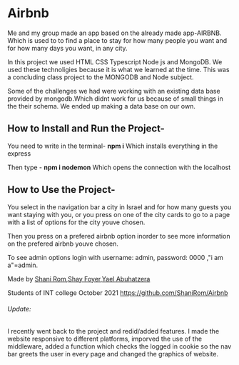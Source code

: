 # Airbnb

Me and my group made an app based on the already made app-AIRBNB. Which is used to to find a place to stay for how many people you want and for how many days you want, in any city.


In this project we used HTML CSS Typescript Node js and MongoDB. We used these technoligies because it is what we learned at the time.    This was 
a concluding class project to the MONGODB and Node subject.

Some of the challenges we had were working with an existing data base provided by mongodb.Which didnt work for us because of small things in the their schema.
We ended up making a data base on our own.

## How to Install and Run the Project-
You need to write in the terminal- **npm i** 
Which installs everything in the express

Then type  - **npm i nodemon**
Which opens the connection with the localhost

## How to Use the Project-
You select in the navigation bar a city in Israel and for how many guests you want staying with you, or you press on one of the city cards to go to a page with 
a list of options for the city youve chosen. 

Then you press on a prefered airbnb option inorder to see more information on the prefered airbnb youve chosen.

To see admin options login with username: admin, password: 0000 ,"i am a"=admin.

Made by
[Shani Rom](https://www.linkedin.com/in/shani-rom-0a8b3a242/),[Shay Foyer](https://www.linkedin.com/in/shay-foyer-aa310118a/),[Yael Abuhatzera ](https://www.linkedin.com/in/yael-abuhatzira/)

Students of INT college October 2021
https://github.com/ShaniRom/Airbnb


###### Update:
 I recently went back to the project and redid/added features. I made the website responsive to different platforms, imporved the use of the middleware, added a function which checks the logged in cookie so the nav bar greets the user in every page and changed the graphics of website.




